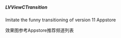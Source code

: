 ##### LVViewCTransition
Imitate the funny transitioning of version 11 Appstore

效果图参考Appstore推荐频道列表
